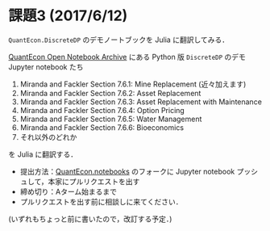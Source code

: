 # 課題3 (2017/6/12)
`QuantEcon.DiscreteDP` のデモノートブックを Julia に翻訳してみる．

[QuantEcon Open Notebook Archive](https://quantecon.org/notebooks)
にある Python 版 `DiscreteDP` のデモ Jupyter notebook たち

1. Miranda and Fackler Section 7.6.1: Mine Replacement (近々加えます)
2. Miranda and Fackler Section 7.6.2: Asset Replacement
3. Miranda and Fackler Section 7.6.3: Asset Replacement with Maintenance
4. Miranda and Fackler Section 7.6.4: Option Pricing
5. Miranda and Fackler Section 7.6.5: Water Management
6. Miranda and Fackler Section 7.6.6: Bioeconomics
7. それ以外のどれか

を Julia に翻訳する．

* 提出方法：[QuantEcon.notebooks](https://github.com/QuantEcon/QuantEcon.notebooks)
  のフォークに Jupyter notebook プッシュして，本家にプルリクエストを出す
* 締め切り：Aターム始まるまで
* プルリクエストを出す前に相談しに来てください．

(いずれもちょっと前に書いたので，改訂する予定．)

